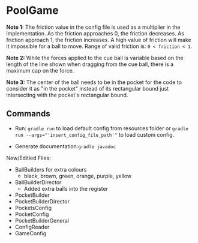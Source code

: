 # PoolGame

**Note 1:** The friction value in the config file is used as a multiplier in the
implementation. As the friction approaches 0, the friction decreases. As friction
approach 1, the friction increases. A high value of friction will make it 
impossible for a ball to move. Range of valid friction is: `0 < friction < 1`.

**Note 2:** While the forces applied to the cue ball is variable based on the
length of the line shown when dragging from the cue ball, there is a maximum cap
on the force.

**Note 3:** The center of the ball needs to be in the pocket for the code to 
consider it as "in the pocket" instead of its rectangular bound just intersecting
with the pocket's rectangular bound.

## Commands

* Run: `gradle run` to load default config from resources folder or 
`gradle run --args="'insert_config_file_path'"` to load custom config.

* Generate documentation:`gradle javadoc`

New/Editied Files:
- BallBuilders for extra colours
  - black, brown, green, orange, purple, yellow
- BallBuilderDirector
  - Added extra balls into the register
- PocketBuilder
- PocketBuilderDirector
- PocketsConfig
- PocketConfig
- PocketBuilderGeneral
- ConfigReader
- GameConfig